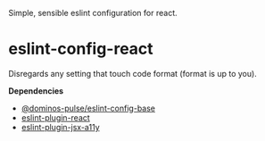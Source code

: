 Simple, sensible eslint configuration for react.

# eslint-config-react

Disregards any setting that touch code format (format is up to you).

**Dependencies**

- [@dominos-pulse/eslint-config-base](../eslint-config-base/README)
- [eslint-plugin-react](https://www.npmjs.com/package/eslint-plugin-react)
- [eslint-plugin-jsx-a11y](https://github.com/evcohen/eslint-plugin-jsx-a11y)
